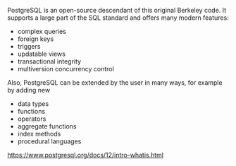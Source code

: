 PostgreSQL is an open-source descendant of this original Berkeley code. It supports a large part of the SQL standard and offers many modern features:

- complex queries
- foreign keys
- triggers
- updatable views
- transactional integrity
- multiversion concurrency control

Also, PostgreSQL can be extended by the user in many ways, for example by adding new

- data types
- functions
- operators
- aggregate functions
- index methods
- procedural languages


https://www.postgresql.org/docs/12/intro-whatis.html
